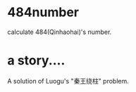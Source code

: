 # 484number
calculate 484(Qinhaohai)'s number.

# a story....

A solution of Luogu's "秦王绕柱" problem.
